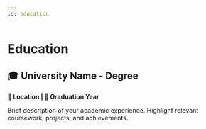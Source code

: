 ```yaml
---
id: education
---
```


# Education

## 🎓 University Name - Degree
**📍 Location | 📅 Graduation Year**

Brief description of your academic experience. Highlight relevant coursework, projects, and achievements.
